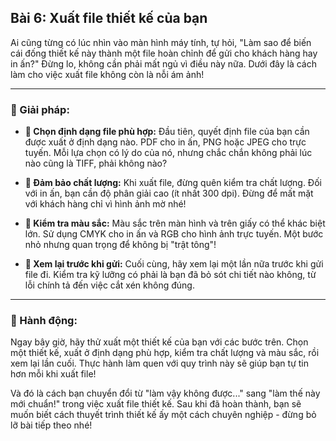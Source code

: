 ## Bài 6: Xuất file thiết kế của bạn

Ai cũng từng có lúc nhìn vào màn hình máy tính, tự hỏi, "Làm sao để biến cái đống thiết kế này thành một file hoàn chỉnh để gửi cho khách hàng hay in ấn?" Đừng lo, không cần phải mất ngủ vì điều này nữa. Dưới đây là cách làm cho việc xuất file không còn là nỗi ám ảnh!

---

### 📌 Giải pháp:

- **🔹 Chọn định dạng file phù hợp:**
  Đầu tiên, quyết định file của bạn cần được xuất ở định dạng nào. PDF cho in ấn, PNG hoặc JPEG cho trực tuyến. Mỗi lựa chọn có lý do của nó, nhưng chắc chắn không phải lúc nào cũng là TIFF, phải không nào?

- **🔹 Đảm bảo chất lượng:**
  Khi xuất file, đừng quên kiểm tra chất lượng. Đối với in ấn, bạn cần độ phân giải cao (ít nhất 300 dpi). Đừng để mất mặt với khách hàng chỉ vì hình ảnh mờ nhé!

- **🔹 Kiểm tra màu sắc:**
  Màu sắc trên màn hình và trên giấy có thể khác biệt lớn. Sử dụng CMYK cho in ấn và RGB cho hình ảnh trực tuyến. Một bước nhỏ nhưng quan trọng để không bị "trật tông"!

- **🔹 Xem lại trước khi gửi:**
  Cuối cùng, hãy xem lại một lần nữa trước khi gửi file đi. Kiểm tra kỹ lưỡng có phải là bạn đã bỏ sót chi tiết nào không, từ lỗi chính tả đến việc cắt xén không đúng.

---

### 🚀 Hành động:

Ngay bây giờ, hãy thử xuất một thiết kế của bạn với các bước trên. Chọn một thiết kế, xuất ở định dạng phù hợp, kiểm tra chất lượng và màu sắc, rồi xem lại lần cuối. Thực hành làm quen với quy trình này sẽ giúp bạn tự tin hơn mỗi khi xuất file!

Và đó là cách bạn chuyển đổi từ "làm vậy không được..." sang "làm thế này mới chuẩn!" trong việc xuất file thiết kế. Sau khi đã hoàn thành, bạn sẽ muốn biết cách thuyết trình thiết kế ấy một cách chuyên nghiệp - đừng bỏ lỡ bài tiếp theo nhé!